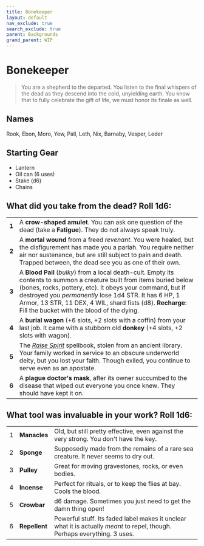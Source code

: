 ```yaml
---
title: Bonekeeper
layout: default
nav_exclude: true
search_exclude: true
parent: Backgrounds
grand_parent: WIP
---
```


# Bonekeeper

> You are a shepherd to the departed. You listen to the final whispers of the dead as they descend into the cold, unyielding earth. You know that to fully celebrate the gift of life, we must honor its finale as well. 

## Names

Rook, Ebon, Moro, Yew, Pall, Leth, Nix, Barnaby, Vesper, Leder

## Starting Gear

- Lantern
- Oil can (6 uses)
- Stake (d6)
- Chains

## What did you take from the dead? Roll 1d6:

|       |                                                                                                                                                                                                                                                                                                                                                                                 |
| ----- | ------------------------------------------------------------------------------------------------------------------------------------------------------------------------------------------------------------------------------------------------------------------------------------------------------------------------------------------------------------------------------- |
| **1** | A **crow-shaped amulet**. You can ask one question of the dead (take a **Fatigue**). They do not always speak truly.                                                                                                                                                                                                                                                    |
| **2** | A **mortal wound** from a freed _revenant_. You were healed, but the disfigurement has made you a pariah. You require neither air nor sustenance, but are still subject to pain and death. Trapped between, the dead see you as one of their own.                                          |     
| **3** | A **Blood Pail** (_bulky_) from a local death-cult. Empty its contents to summon a creature built from items buried below (bones, rocks, pottery, etc). It obeys your command, but if destroyed you _permanently_ lose 1d4 STR. It has 6 HP, 1 Armor, 13 STR, 11 DEX, 4 WIL, shard fists (d8). **Recharge**: Fill the bucket with the blood of the dying. |     
| **4** | A **burial wagon** (+6 slots, +2 slots with a coffin) from your last job. It came with a stubborn old **donkey** (+4 slots, +2 slots with wagon).                                                  |     
| **5** | The [_Raise Spirit_](https://cairnrpg.com/cairn-srd/#raise-spirit) spellbook, stolen from an ancient library. Your family worked in service to an obscure underworld deity, but you lost your faith. Though exiled, you continue to serve even as an apostate.                                                                                                        |     
| **6** | A **plague doctor's mask**, after its owner succumbed to the disease that wiped out everyone you once knew. They should have kept it on.                                                                                                                                                                                                                                          |

## What tool was invaluable in your work? Roll 1d6:

|     |               |                                                                                                                            |
| --- | ------------- | -------------------------------------------------------------------------------------------------------------------------- |
| 1   | **Manacles**  | Old, but still pretty effective, even against the very strong. You don't have the key.                                     |
| 2   | **Sponge**    | Supposedly made from the remains of a rare sea creature. It never seems to dry out.                                       |
| 3   | **Pulley**    | Great for moving gravestones, rocks, or even bodies.                                                                       |
| 4   | **Incense**   | Perfect for rituals, or to keep the flies at bay. Cools the blood.                                                         |
| 5   | **Crowbar**   | d6 damage. Sometimes you just need to get the damn thing open!                                                             |
| 6   | **Repellent** | Powerful stuff. Its faded label makes it unclear what it is actually _meant_ to repel, though. Perhaps everything. 3 uses. |

